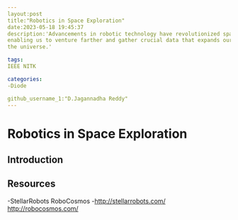 ```yaml
---
layout:post
title:"Robotics in Space Exploration"
date:2023-05-18 19:45:37
description:'Advancements in robotic technology have revolutionized space exploration,
enabling us to venture farther and gather crucial data that expands our understanding of
the universe.'

tags:
IEEE NITK

categories:
-Diode

github_username_1:"D.Jagannadha Reddy"
---
```

# Robotics in Space Exploration
## Introduction
## Resources
-StellarRobots
 RoboCosmos
-http://stellarrobots.com/
 http://robocosmos.com/
